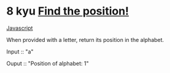 # 8 kyu [Find the position!](https://www.codewars.com/kata/5808e2006b65bff35500008f)

<!-- START LANGUAGE_LINKS -->

[Javascript](./javascript.js)

<!-- END LANGUAGE_LINKS -->

When provided with a letter, return its position in the alphabet.

Input :: "a"

Ouput :: "Position of alphabet: 1"
